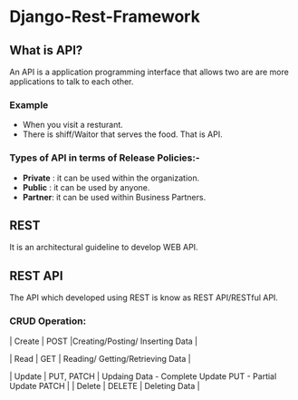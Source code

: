 # Django-Rest-Framework

## What is API?
An API is a application programming interface that allows two are are more applications to talk to each other. 
### Example
- When you visit a resturant. 
- There is shiff/Waitor that serves the food. That is API.

### Types of API in terms of Release Policies:-
- **Private** : it can be used within the organization.
- **Public** : it can be used by anyone.
- **Partner**: it can be used within Business Partners.
    
## REST
It is an architectural guideline to develop WEB API.

## REST API
The API which developed using REST is know as REST API/RESTful API.

### CRUD Operation:

| Create | POST |Creating/Posting/ Inserting Data |

| Read | GET | Reading/ Getting/Retrieving Data |

| Update | PUT, PATCH | Updaing Data - Complete Update PUT - Partial Update PATCH |
| Delete | DELETE | Deleting Data |